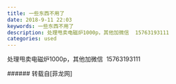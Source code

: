 ```yaml
---
title: 一些东西不用了
date: 2018-9-11 22:03
keywords: 一些东西不用了
description: 处理甩卖电磁炉1000p，其他加微信  15763193111
categories: used
---
```

<td class="t_f" id="postmessage_1775962">

处理甩卖电磁炉1000p，其他加微信  15763193111<br/>
<img alt="" border="0" class="zoom" data-cf-modified-314ba4e29fdbd91b1c536871-="" file="http://www.flw.ph/data/appbyme/upload/image/201809/11/bZgs2BTDw33e.jpg" id="aimg_ahT1Z" lazyloadthumb="1" onclick="" onmouseover="" src="http://www.flw.ph/data/appbyme/upload/image/201809/11/bZgs2BTDw33e.jpg"/><br/>
<img alt="" border="0" class="zoom" data-cf-modified-314ba4e29fdbd91b1c536871-="" file="http://www.flw.ph/data/appbyme/upload/image/201809/11/1VbXgCT1t0Jc.jpg" id="aimg_SZJGG" lazyloadthumb="1" onclick="" onmouseover="" src="http://www.flw.ph/data/appbyme/upload/image/201809/11/1VbXgCT1t0Jc.jpg"/><br/>
<img alt="" border="0" class="zoom" data-cf-modified-314ba4e29fdbd91b1c536871-="" file="http://www.flw.ph/data/appbyme/upload/image/201809/11/aQSck1GkHIn1.jpg" id="aimg_u7d3B" lazyloadthumb="1" onclick="" onmouseover="" src="http://www.flw.ph/data/appbyme/upload/image/201809/11/aQSck1GkHIn1.jpg"/><br/>
<img alt="" border="0" class="zoom" data-cf-modified-314ba4e29fdbd91b1c536871-="" file="http://www.flw.ph/data/appbyme/upload/image/201809/11/SfvMMFckXWkW.jpg" id="aimg_VYAEm" lazyloadthumb="1" onclick="" onmouseover="" src="http://www.flw.ph/data/appbyme/upload/image/201809/11/SfvMMFckXWkW.jpg"/><br/>
<img alt="" border="0" class="zoom" data-cf-modified-314ba4e29fdbd91b1c536871-="" file="http://www.flw.ph/data/appbyme/upload/image/201809/11/KBcH4cK7Osr2.jpg" id="aimg_B7XyX" lazyloadthumb="1" onclick="" onmouseover="" src="http://www.flw.ph/data/appbyme/upload/image/201809/11/KBcH4cK7Osr2.jpg"/><br/>
<img alt="" border="0" class="zoom" data-cf-modified-314ba4e29fdbd91b1c536871-="" file="http://www.flw.ph/data/appbyme/upload/image/201809/11/bGbOq6CtBPlx.jpg" id="aimg_XMauN" lazyloadthumb="1" onclick="" onmouseover="" src="http://www.flw.ph/data/appbyme/upload/image/201809/11/bGbOq6CtBPlx.jpg"/><br/>
<img alt="" border="0" class="zoom" data-cf-modified-314ba4e29fdbd91b1c536871-="" file="http://www.flw.ph/data/appbyme/upload/image/201809/11/LO5CjLzGgrW7.jpg" id="aimg_p8aH5" lazyloadthumb="1" onclick="" onmouseover="" src="http://www.flw.ph/data/appbyme/upload/image/201809/11/LO5CjLzGgrW7.jpg"/><br/>
</td>
###### 转载自[菲龙网]
